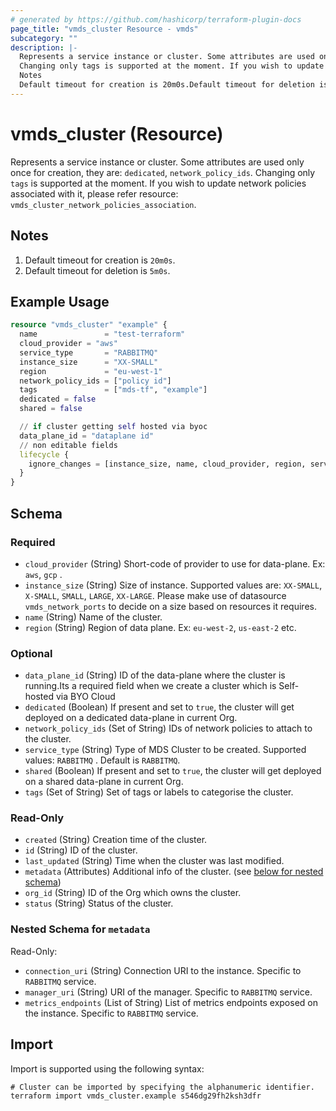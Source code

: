 ```yaml
---
# generated by https://github.com/hashicorp/terraform-plugin-docs
page_title: "vmds_cluster Resource - vmds"
subcategory: ""
description: |-
  Represents a service instance or cluster. Some attributes are used only once for creation, they are: dedicated, network_policy_ids.
  Changing only tags is supported at the moment. If you wish to update network policies associated with it, please refer resource: vmds_cluster_network_policies_association.
  Notes
  Default timeout for creation is 20m0s.Default timeout for deletion is 5m0s.
---
```


# vmds_cluster (Resource)

Represents a service instance or cluster. Some attributes are used only once for creation, they are: `dedicated`, `network_policy_ids`.
Changing only `tags` is supported at the moment. If you wish to update network policies associated with it, please refer resource: `vmds_cluster_network_policies_association`.
## Notes
1. Default timeout for creation is `20m0s`.
2. Default timeout for deletion is `5m0s`.

## Example Usage

```terraform
resource "vmds_cluster" "example" {
  name               = "test-terraform"
  cloud_provider = "aws"
  service_type       = "RABBITMQ"
  instance_size      = "XX-SMALL"
  region             = "eu-west-1"
  network_policy_ids = ["policy id"]
  tags               = ["mds-tf", "example"]
  dedicated = false
  shared = false

  // if cluster getting self hosted via byoc
  data_plane_id = "dataplane id"
  // non editable fields
  lifecycle {
    ignore_changes = [instance_size, name, cloud_provider, region, service_type]
  }
}
```

<!-- schema generated by tfplugindocs -->
## Schema

### Required

- `cloud_provider` (String) Short-code of provider to use for data-plane. Ex: `aws`, `gcp` .
- `instance_size` (String) Size of instance. Supported values are: `XX-SMALL`, `X-SMALL`, `SMALL`, `LARGE`, `XX-LARGE`.
Please make use of datasource `vmds_network_ports` to decide on a size based on resources it requires.
- `name` (String) Name of the cluster.
- `region` (String) Region of data plane. Ex: `eu-west-2`, `us-east-2` etc.

### Optional

- `data_plane_id` (String) ID of the data-plane where the cluster is running.Its a required field when we create a cluster which is Self-hosted via BYO Cloud
- `dedicated` (Boolean) If present and set to `true`, the cluster will get deployed on a dedicated data-plane in current Org.
- `network_policy_ids` (Set of String) IDs of network policies to attach to the cluster.
- `service_type` (String) Type of MDS Cluster to be created. Supported values: `RABBITMQ` .
 Default is `RABBITMQ`.
- `shared` (Boolean) If present and set to `true`, the cluster will get deployed on a shared data-plane in current Org.
- `tags` (Set of String) Set of tags or labels to categorise the cluster.

### Read-Only

- `created` (String) Creation time of the cluster.
- `id` (String) ID of the cluster.
- `last_updated` (String) Time when the cluster was last modified.
- `metadata` (Attributes) Additional info of the cluster. (see [below for nested schema](#nestedatt--metadata))
- `org_id` (String) ID of the Org which owns the cluster.
- `status` (String) Status of the cluster.

<a id="nestedatt--metadata"></a>
### Nested Schema for `metadata`

Read-Only:

- `connection_uri` (String) Connection URI to the instance. Specific to `RABBITMQ` service.
- `manager_uri` (String) URI of the manager. Specific to `RABBITMQ` service.
- `metrics_endpoints` (List of String) List of metrics endpoints exposed on the instance. Specific to `RABBITMQ` service.

## Import

Import is supported using the following syntax:

```shell
# Cluster can be imported by specifying the alphanumeric identifier.
terraform import vmds_cluster.example s546dg29fh2ksh3dfr
```
